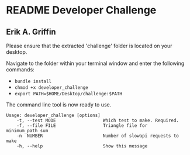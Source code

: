 # README Developer Challenge
## Erik A. Griffin

Please ensure that the extracted 'challenge' folder is located on your desktop.

Navigate to the folder within your terminal window and enter the following commands:

* `bundle install`
* `chmod +x developer_challenge`
* `export PATH=$HOME/Desktop/challenge:$PATH`

The command line tool is now ready to use.

    Usage: developer_challenge [options]
        -t, --test MODE                  Which test to make. Required.
        -f, --file FILE                  Triangle file for minimum_path_sum
        -n  NUMBER                       Number of slowapi requests to make
        -h, --help                       Show this message

